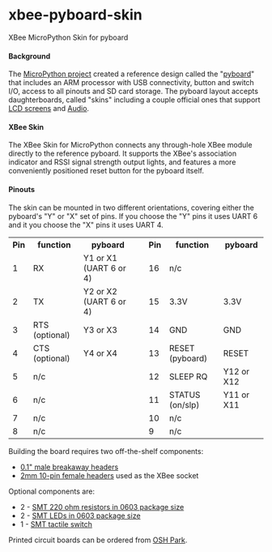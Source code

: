# xbee-pyboard-skin
XBee MicroPython Skin for pyboard

<h4>Background</h4>
The <a href="http://micropython.org">MicroPython project</a> created a reference design called the "<a href="http://docs.micropython.org/en/latest/pyboard/pyboard/quickref.html">pyboard</a>" that includes an ARM processor with USB connectivity, button and switch I/O, access to all pinouts and SD card storage. The pyboard layout accepts daughterboards, called "skins" including a couple official ones that support <a href="https://micropython.org/store/#/products/LCD32MKv1_0">LCD screens</a> and <a href="https://micropython.org/store/#/products/AMPv1_0">Audio</a>.

<h4>XBee Skin</h4>
The XBee Skin for MicroPython connects any through-hole XBee module directly to the reference pyboard. It supports the XBee's association indicator and RSSI signal strength output lights, and features a more conveniently positioned reset button for the pyboard itself.

<h4>Pinouts</h4>

The skin can be mounted in two different orientations, covering either the pyboard's "Y" or "X" set of pins. If you choose the "Y" pins it uses UART 6 and it you choose the "X" pins it uses UART 4.

<table>
  <tr>
    <th>Pin</th>
    <th>function</th>
    <th>pyboard</th>
    <th></th>
    <th>Pin</th>
    <th>function</th>
    <th>pyboard</th>
  </tr>
  <tr>
    <td>1</td>
    <td>RX</td>
    <td>Y1 or X1 (UART 6 or 4)</td>
    <td></td>
    <td>16</td>
    <td>n/c</td>
    <td></td>
  </tr>
  <tr>
    <td>2</td>
    <td>TX</td>
    <td>Y2 or X2 (UART 6 or 4)</td>
    <td></td>
    <td>15</td>
    <td>3.3V</td>
    <td>3.3V</td>
  </tr>
    <tr>
    <td>3</td>
    <td>RTS (optional)</td>
    <td>Y3 or X3</td>
    <td></td>
    <td>14</td>
    <td>GND</td>
    <td>GND</td>
  </tr>
    <tr>
    <td>4</td>
    <td>CTS (optional)</td>
    <td>Y4 or X4</td>
    <td></td>
    <td>13</td>
    <td>RESET (pyboard)</td>
    <td>RESET</td>
  </tr>
    <tr>
    <td>5</td>
    <td>n/c</td>
    <td></td>
    <td></td>
    <td>12</td>
    <td>SLEEP RQ</td>
    <td>Y12 or X12</td>
  </tr>
    <tr>
    <td>6</td>
    <td>n/c</td>
    <td></td>
    <td></td>
    <td>11</td>
    <td>STATUS (on/slp)</td>
    <td>Y11 or X11</td>
  </tr>
    <tr>
    <td>7</td>
    <td>n/c</td>
    <td></td>
    <td></td>
    <td>10</td>
    <td>n/c</td>
    <td></td>
  </tr>
    <tr>
    <td>8</td>
    <td>n/c</td>
    <td></td>
    <td></td>
    <td>9</td>
    <td>n/c</td>
    <td></td>
  </tr>
</table>

Building the board requires two off-the-shelf components:
<ul>
<li><a href="https://www.sparkfun.com/products/116">0.1" male breakaway headers</a></li>
<li><a href="https://www.sparkfun.com/products/8272">2mm 10-pin female headers</a> used as the XBee socket</li>
</ul>

Optional components are:
<ul>
<li>2 - <a href="http://www.digikey.com/product-search/en?keywords=541-220GCT-ND">SMT 220 ohm resistors in 0603 package size</a></li>
<li>2 - <a href="https://www.digikey.com/product-search/en?keywords=511-1585-1-ND">SMT LEDs in 0603 package size</a></li>
<li>1 - <a href="https://www.sparkfun.com/products/8720">SMT tactile switch</a></li>
</ul>

Printed circuit boards can be ordered from <a href="https://oshpark.com/shared_projects/VDeE8qlG">OSH Park</a>.
